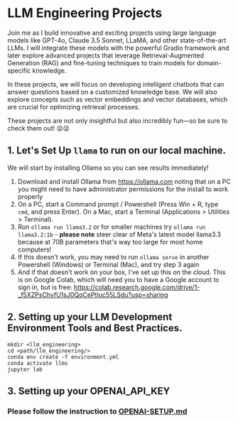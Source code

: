 # LLM Engineering Projects

Join me as I build innovative and exciting projects using large language models like GPT-4o, Claude 3.5 Sonnet, LLaMA, and other state-of-the-art LLMs. I will integrate these models with the powerful Gradio framework and later explore advanced projects that leverage Retrieval-Augmented Generation (RAG) and fine-tuning techniques to train models for domain-specific knowledge.

In these projects, we will focus on developing intelligent chatbots that can answer questions based on a customized knowledge base. We will also explore concepts such as vector embeddings and vector databases, which are crucial for optimizing retrieval processes.

These projects are not only insightful but also incredibly fun—so be sure to check them out! 😜😜

## 1. Let's Set Up `llama` to run on our local machine.

We will start by installing Ollama so you can see results immediately!

1. Download and install Ollama from https://ollama.com noting that on a PC you might need to have administrator permissions for the install to work properly
2. On a PC, start a Command prompt / Powershell (Press Win + R, type `cmd`, and press Enter). On a Mac, start a Terminal (Applications > Utilities > Terminal).
3. Run `ollama run llama3.2` or for smaller machines try `ollama run llama3.2:1b` - **please note** steer clear of Meta's latest model llama3.3 because at 70B parameters that's way too large for most home computers!
4. If this doesn't work, you may need to run `ollama serve` in another Powershell (Windows) or Terminal (Mac), and try step 3 again
5. And if that doesn't work on your box, I've set up this on the cloud. This is on Google Colab, which will need you to have a Google account to sign in, but is free: https://colab.research.google.com/drive/1-_f5XZPsChvfU1sJ0QqCePtIuc55LSdu?usp=sharing

## 2. Setting up your LLM Development Environment Tools and Best Practices.

```
mkdir <llm_engineering>
cd <path/llm_engineering/>
conda env create -f environment.yml
conda activate llms
jupyter lab

```

## 3. Setting up your OPENAI_API_KEY

### Please follow the instruction to [OPENAI-SETUP.md](OPENAI-SETUP.md)
